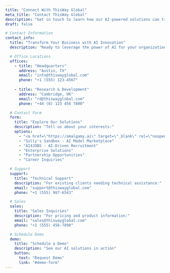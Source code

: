 ```yaml
---
title: "Connect With ThisWay Global"
meta_title: "Contact ThisWay Global"
description: "Get in touch to learn how our AI-powered solutions can transform your business operations."
draft: false

# Contact Information
contact_info:
  title: "Transform Your Business with AI Innovation"
  description: "Ready to leverage the power of AI for your organization? Our team is here to help you explore our solutions and find the perfect fit for your needs."

  # Office Locations
  offices:
    - title: "Headquarters"
      address: "Austin, TX"
      email: "info@thiswayglobal.com"
      phone: "+1 (555) 123-4567"
      
    - title: "Research & Development"
      address: "Cambridge, UK"
      email: "rd@thiswayglobal.com"
      phone: "+44 (0) 123 456 7890"

  # Contact Form
  form:
    title: "Explore Our Solutions"
    description: "Tell us about your interests:"
    options:
      - "<a href=\"https://amalgamy.ai\" target=\"_blank\" rel=\"noopener noreferrer\">Amalgamy.ai</a> - High Performance Computing"
      - "Sully's Sandbox - AI Model Marketplace"
      - "AI4JOBS - AI-Driven Recruitment"
      - "Enterprise Solutions"
      - "Partnership Opportunities"
      - "Career Inquiries"

  # Support
  support:
    title: "Technical Support"
    description: "For existing clients needing technical assistance:"
    email: "support@thiswayglobal.com"
    phone: "+1 (555) 987-6543"

  # Sales
  sales:
    title: "Sales Inquiries"
    description: "For pricing and product information:"
    email: "sales@thiswayglobal.com"
    phone: "+1 (555) 456-7890"

  # Schedule Demo
  demo:
    title: "Schedule a Demo"
    description: "See our AI solutions in action"
    button:
      text: "Request Demo"
      link: "#demo-form"
---
```

